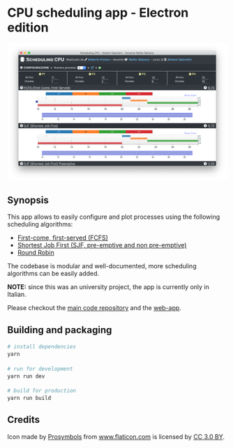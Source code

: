 # CPU scheduling app - Electron edition

![Screenshot of the app](screenshot.png)

## Synopsis

This app allows to easily configure and plot processes using the following scheduling algorithms:

- [First-come, first-served (FCFS)](https://en.wikipedia.org/wiki/FIFO_\(computing_and_electronics\))
- [Shortest Job First (SJF, pre-emptive and non pre-emptive)](https://en.wikipedia.org/wiki/Shortest_job_next)
- [Round Robin](https://en.wikipedia.org/wiki/Round-robin_scheduling)

The codebase is modular and well-documented, more scheduling algorithms can be easily added.

**NOTE:** since this was an university project, the app is currently only in Italian.

Please checkout the [main code repository](https://github.com/Robertof/cpu-scheduling-src) and the
[web-app](https://github.com/Robertof/cpu-scheduling-web).

## Building and packaging

``` bash
# install dependencies
yarn

# run for development
yarn run dev

# build for production
yarn run build
```

## Credits

Icon made by <a href="https://www.flaticon.com/authors/prosymbols" title="Prosymbols">Prosymbols</a> from <a href="https://www.flaticon.com/" title="Flaticon">www.flaticon.com</a> is licensed by <a href="http://creativecommons.org/licenses/by/3.0/" title="Creative Commons BY 3.0" target="_blank">CC 3.0 BY</a>.
